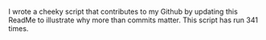 I wrote a cheeky script that contributes to my Github by updating this ReadMe to illustrate why more than commits matter. This script has run 341 times.